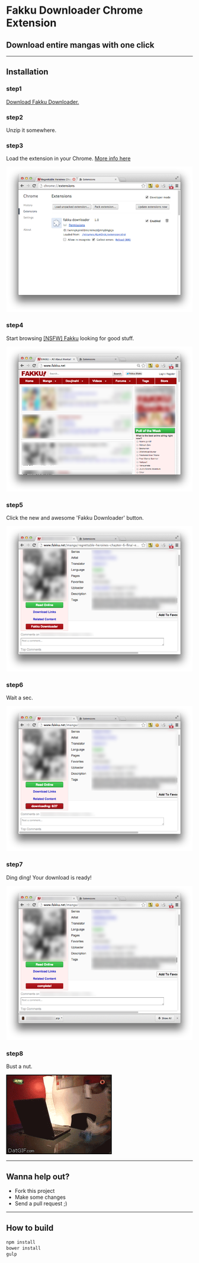 # Fakku Downloader Chrome Extension 
## Download entire mangas with one click

---

## Installation

### step1

[Download Fakku Downloader.](https://github.com/realkamesennin/fakku-downloader-chrome/raw/gh-pages/fakku-downloader-chrome-1.0.0.zip)

### step2
Unzip it somewhere.

### step3

Load the extension in your Chrome. [More info here](https://developer.chrome.com/extensions/getstarted#unpacked)

![alt tag](https://raw.githubusercontent.com/realkamesennin/fakku-downloader-chrome/gh-pages/images/step3.png)

### step4

Start browsing [[NSFW] Fakku](http://www.fakku.net/) looking for good stuff.

![alt tag](https://raw.githubusercontent.com/realkamesennin/fakku-downloader-chrome/gh-pages/images/step4.png)

### step5

Click the new and awesome 'Fakku Downloader' button.

![alt tag](https://raw.githubusercontent.com/realkamesennin/fakku-downloader-chrome/gh-pages/images/step5.png)

### step6

Wait a sec.

![alt tag](https://raw.githubusercontent.com/realkamesennin/fakku-downloader-chrome/gh-pages/images/step6.png)

### step7

Ding ding! Your download is ready!

![alt tag](https://raw.githubusercontent.com/realkamesennin/fakku-downloader-chrome/gh-pages/images/step7.png)

### step8

Bust a nut.

![alt tag](https://raw.githubusercontent.com/realkamesennin/fakku-downloader-chrome/gh-pages/images/step8.gif)

---

## Wanna help out?

- Fork this project
- Make some changes
- Send a pull request ;)

---


## How to build


```
npm install
bower install
gulp
```
